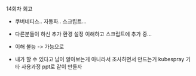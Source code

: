 14회차 회고

- 쿠버네티스.. 자동화.. 스크립트... 
- 다른분들이 하신 추가 환경 설정 이해하고 스크립트에 추가 중...
- 이해 불능 -> 가능으로

- 내가 할 수 있다고 남이 알아보는게 아니라서 조사하면서 만드는거 kubespray 기타 사용과정 ppt로 같이 만들자
